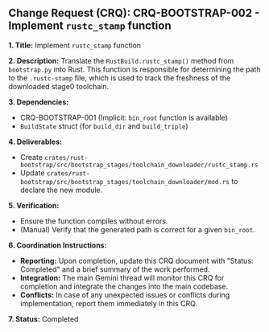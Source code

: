 ## Change Request (CRQ): CRQ-BOOTSTRAP-002 - Implement `rustc_stamp` function

**1. Title:** Implement `rustc_stamp` function

**2. Description:**
   Translate the `RustBuild.rustc_stamp()` method from `bootstrap.py` into Rust. This function is responsible for determining the path to the `.rustc-stamp` file, which is used to track the freshness of the downloaded stage0 toolchain.

**3. Dependencies:**
   *   CRQ-BOOTSTRAP-001 (Implicit: `bin_root` function is available)
   *   `BuildState` struct (for `build_dir` and `build_triple`)

**4. Deliverables:**
   *   Create `crates/rust-bootstrap/src/bootstrap_stages/toolchain_downloader/rustc_stamp.rs`
   *   Update `crates/rust-bootstrap/src/bootstrap_stages/toolchain_downloader/mod.rs` to declare the new module.

**5. Verification:**
   *   Ensure the function compiles without errors.
   *   (Manual) Verify that the generated path is correct for a given `bin_root`.

**6. Coordination Instructions:**
   *   **Reporting:** Upon completion, update this CRQ document with "Status: Completed" and a brief summary of the work performed.
   *   **Integration:** The main Gemini thread will monitor this CRQ for completion and integrate the changes into the main codebase.
   *   **Conflicts:** In case of any unexpected issues or conflicts during implementation, report them immediately in this CRQ.

**7. Status:** Completed
